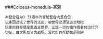 ###Coloeus-monedula-寒鸦

    本整合包为1.21版本的冒险整合向整合包
    玩家因违法了世界的法则，被世界之源驱逐至地狱
    玩家的目标便是重返主世界，让这一切的始作俑者付出代价
    切记，目之所及皆为战场、没代价的帮助都是陷阱
